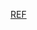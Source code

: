 [REF](https://www.webiny.com/blog/upload-files-to-aws-s3-using-pre-signed-post-data-and-a-lambda-function-7a9fb06d56c1)